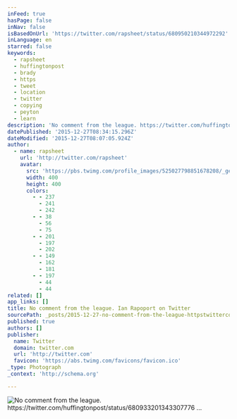```yaml
---
inFeed: true
hasPage: false
inNav: false
isBasedOnUrl: 'https://twitter.com/rapsheet/status/680950210344972292'
inLanguage: en
starred: false
keywords:
  - rapsheet
  - huffingtonpost
  - brady
  - https
  - tweet
  - location
  - twitter
  - copying
  - peyton
  - learn
description: 'No comment from the league. https://twitter.com/huffingtonpost/status/680933201343307776 ...'
datePublished: '2015-12-27T08:34:15.296Z'
dateModified: '2015-12-27T08:07:05.924Z'
author:
  - name: rapsheet
    url: 'http://twitter.com/rapsheet'
    avatar:
      src: 'https://pbs.twimg.com/profile_images/525027798851678208/_gep2s4I_400x400.jpeg'
      width: 400
      height: 400
      colors:
        - - 237
          - 241
          - 242
        - - 38
          - 56
          - 75
        - - 201
          - 197
          - 202
        - - 149
          - 162
          - 181
        - - 197
          - 44
          - 44
related: []
app_links: []
title: No comment from the league. Ian Rapoport on Twitter
sourcePath: _posts/2015-12-27-no-comment-from-the-league-httpstwittercomhuffingtonpo.md
published: true
authors: []
publisher:
  name: Twitter
  domain: twitter.com
  url: 'http://twitter.com'
  favicon: 'https://abs.twimg.com/favicons/favicon.ico'
_type: Photograph
_context: 'http://schema.org'

---
```

![No comment from the league. https://twitter.com/huffingtonpost/status/680933201343307776 ...](https://s3-us-west-2.amazonaws.com/the-grid-img/p/8b4f81febf42816f504e1fce23ee10255052d240.jpg)